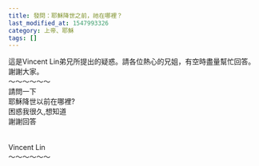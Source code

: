```yaml
---
title: 發問：耶穌降世之前，祂在哪裡？
last_modified_at: 1547993326
category: 上帝、耶穌
tags: []
---
```


<p>這是Vincent Lin弟兄所提出的疑惑。請各位熱心的兄姐，有空時盡量幫忙回答。謝謝大家。<br/><!--more-->～～～～～～<br/>請問一下<br/>耶穌降世以前在哪裡?<br/>困惑我很久,想知道<br/>謝謝回答<br/> <br/><br/>Vincent Lin<br/>～～～～～～<br/></p>